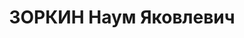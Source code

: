 ---
title: ЗОРКИН Наум Яковлевич
description: 'Род. в 1896, Киевская губ., мест. Борщаловка, еврей, обр.: среднее,
  член ВКП(б). Проживал: Москва, ул. Кирова, д. 11, кв. 12. Директор Сокольнического
  вагоноремонтного завода Московского трамвайного треста.

  Арестован 13.05.1937. Обв. в участии в к.-р. террористической организации. Приговор:
  ВК ВС СССР, 31.10.1937 – ВМН. Расстрелян 01.11.1937, г.Москва.

  Реабилитирован ВК ВС СССР 04.08.1956'
---